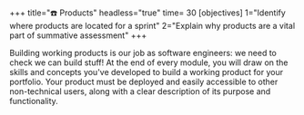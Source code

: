 +++
title="☎️ Products"
headless="true"
time= 30
[objectives]
    1="Identify where products are located for a sprint"
    2="Explain why products are a vital part of summative assessment"
+++

Building working products is our job as software engineers: we need to check we can build stuff! At the end of every module, you will draw on the skills and concepts you've developed to build a working product for your portfolio. Your product must be deployed and easily accessible to other non-technical users, along with a clear description of its purpose and functionality.

